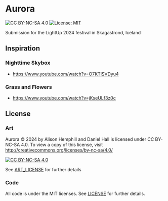 # Aurora

[![CC BY-NC-SA 4.0][cc-by-nc-sa-shield]][cc-by-nc-sa] [![License: MIT](https://img.shields.io/badge/License-MIT-yellow.svg)](https://opensource.org/licenses/MIT)

Submission for the LightUp 2024 festival in Skagastrond, Iceland

## Inspiration

### Nighttime Skybox 

- https://www.youtube.com/watch?v=O7KTlSVDyu4

### Grass and Flowers

- https://www.youtube.com/watch?v=jKseULf3z0c


## License

### Art

Aurora © 2024 by Alison Hemphill and Daniel Hall is licensed under CC BY-NC-SA 4.0. To view a copy of this license, visit http://creativecommons.org/licenses/by-nc-sa/4.0/

[![CC BY-NC-SA 4.0][cc-by-nc-sa-image]][cc-by-nc-sa]

[cc-by-nc-sa]: http://creativecommons.org/licenses/by-nc-sa/4.0/
[cc-by-nc-sa-image]: https://licensebuttons.net/l/by-nc-sa/4.0/88x31.png
[cc-by-nc-sa-shield]: https://img.shields.io/badge/License-CC%20BY--NC--SA%204.0-lightgrey.svg

See [ART_LICENSE](ART_LICENSE) for further details

### Code

All code is under the MIT licenses. See [LICENSE](LICENSE) for further details.
